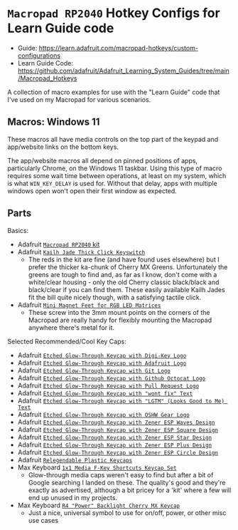# `Macropad RP2040` Hotkey Configs for Learn Guide code

* Guide: <https://learn.adafruit.com/macropad-hotkeys/custom-configurations>
* Learn Guide Code: <https://github.com/adafruit/Adafruit_Learning_System_Guides/tree/main/Macropad_Hotkeys>

A collection of macro examples for use with the "Learn Guide" code that I've used on my Macropad for various scenarios.

## Macros: Windows 11

These macros all have media controls on the top part of the keypad and app/website links on the bottom keys.

The app/website macros all depend on pinned positions of apps, particularly Chrome, on the Windows 11 taskbar. Using this type of macro requires some wait time between operations, at least on my system, which is what `WIN_KEY_DELAY` is used for. Without that delay, apps with multiple windows open won't open their first window as expected. 

## Parts

Basics:

* Adafruit [`Macropad RP2040` kit](https://www.adafruit.com/product/5128)
* Adafruit [`Kailh Jade Thick Click Keyswitch`](https://www.adafruit.com/product/5149)
    * The reds in the kit are fine (and have found uses elsewhere) but I prefer the thicker ka-chunk of Cherry MX Greens. Unfortunately the greens are tough to find and, as far as I know, don't come with a white/clear housing - only the old Cherry classic black/black and black/clear if you can find them. These easily available Kailh Jades fit the bill quite nicely though, with a satisfying tactile click.
* Adafruit [`Mini Magnet Feet for RGB LED Matrices`](https://www.adafruit.com/product/4631)
    * These screw into the 3mm mount points on the corners of the Macropad are really handy for flexibly mounting the Macropad anywhere there's metal for it.

Selected Recommended/Cool Key Caps:

* Adafruit [`Etched Glow-Through Keycap with Digi-Key Logo`](https://www.adafruit.com/product/5143)
* Adafruit [`Etched Glow-Through Keycap with Adafruit Logo`](https://www.adafruit.com/product/5094)
* Adafruit [`Etched Glow-Through Keycap with Git Logo`](https://www.adafruit.com/product/5193)
* Adafruit [`Etched Glow-Through Keycap with Github Octocat Logo`](https://www.adafruit.com/product/5192)
* Adafruit [`Etched Glow-Through Keycap with Pull Request Logo`](https://www.adafruit.com/product/5196)
* Adafruit [`Etched Glow-Through Keycap with "wont fix" Text`](https://www.adafruit.com/product/5197)
* Adafruit [`Etched Glow-Through Keycap with "LGTM" (Looks Good to Me) Text`](https://www.adafruit.com/product/5195)
* Adafruit [`Etched Glow-Through Keycap with OSHW Gear Logo`](https://www.adafruit.com/product/5115)
* Adafruit [`Etched Glow-Through Keycap with Zener ESP Waves Design`](https://www.adafruit.com/product/5104)
* Adafruit [`Etched Glow-Through Keycap with Zener ESP Square Design`](https://www.adafruit.com/product/5106)
* Adafruit [`Etched Glow-Through Keycap with Zener ESP Star Design`](https://www.adafruit.com/product/5105)
* Adafruit [`Etched Glow-Through Keycap with Zener ESP Plus Design`](https://www.adafruit.com/product/5107)
* Adafruit [`Etched Glow-Through Keycap with Zener ESP Circle Design`](https://www.adafruit.com/product/5108)
* Adafruit [`Relegendable Plastic Keycaps`](https://www.adafruit.com/product/5039)
* Max Keyboard [`1x1 Media F-Key Shortcuts Keycap Set`](https://www.maxkeyboard.com/r4-1x1-media-f-key-shortcuts-keycap-set.html)
    * Glow-through media caps weren't easy to find but after a bit of Google searching I landed on these. The quality's good and they're exactly as advertised, although a bit pricey for a 'kit' where a few will end up unused in my projects.
* Max Keyboard [`R4 "Power" Backlight Cherry MX Keycap`](https://www.maxkeyboard.com/custom-r4-power-backlight-cherry-mx-keycap.html)
    * Just a nice, universal symbol to use for on/off, power, or other misc use cases